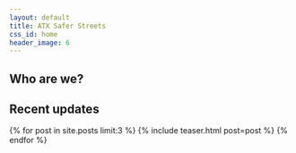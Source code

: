 ```yaml
---
layout: default
title: ATX Safer Streets
css_id: home
header_image: 6
---
```


## Who are we?




## Recent updates

{% for post in site.posts limit:3 %}
  {% include teaser.html post=post %}
{% endfor %}
